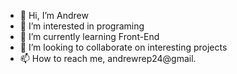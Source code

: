 - 👋 Hi, I’m Andrew
- 👀 I’m interested in programing
- 🌱 I’m currently learning Front-End
- 💞️ I’m looking to collaborate on interesting projects
- 📫 How to reach me, andrewrep24@gmail.


